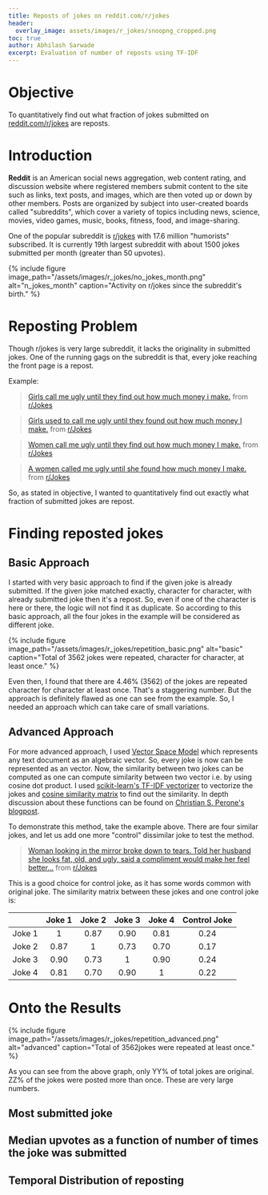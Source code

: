 ```yaml
---
title: Reposts of jokes on reddit.com/r/jokes
header:
  overlay_image: assets/images/r_jokes/snoopng_cropped.png
toc: true
author: Abhilash Sarwade
excerpt: Evaluation of number of reposts using TF-IDF 
---
```


# Objective

To quantitatively find out what fraction of jokes submitted on [reddit.com/r/jokes](https://www.reddit.com/r/Jokes/) are reposts.

# Introduction

**Reddit** is an American social news aggregation, web content rating, and discussion website where registered members submit content to the site such as links, text posts, and images, which are then voted up or down by other members. Posts are organized by subject into user-created boards called "subreddits", which cover a variety of topics including news, science, movies, video games, music, books, fitness, food, and image-sharing.

One of the popular subreddit is [r/jokes](https://www.reddit.com/r/Jokes/) with 17.6 million "humorists"  subscribed. It is currently 19th largest subreddit with about 1500 jokes submitted per month (greater than 50 upvotes). 

{% include figure image_path="/assets/images/r_jokes/no_jokes_month.png" alt="n_jokes_month" caption="Activity on r/jokes since the subreddit's birth." %}

# Reposting Problem

Though r/jokes is very large subreddit, it lacks the originality in submitted jokes. One of the running gags on the subreddit is that, every joke reaching the front page is a repost. 

Example:

<blockquote class="reddit-card" data-card-created="1578141860"><a href="https://www.reddit.com/r/Jokes/comments/5vt0bn/girls_call_me_ugly_until_they_find_out_how_much/">Girls call me ugly until they find out how much money i make.</a> from <a href="http://www.reddit.com/r/Jokes">r/Jokes</a></blockquote>
<script async src="//embed.redditmedia.com/widgets/platform.js" charset="UTF-8"></script>

<blockquote class="reddit-card" data-card-created="1578141883"><a href="https://www.reddit.com/r/Jokes/comments/aysxx6/girls_used_to_call_me_ugly_until_they_found_out/">Girls used to call me ugly until they found out how much money I make.</a> from <a href="http://www.reddit.com/r/Jokes">r/Jokes</a></blockquote>
<script async src="//embed.redditmedia.com/widgets/platform.js" charset="UTF-8"></script>

<blockquote class="reddit-card" data-card-created="1578141900"><a href="https://www.reddit.com/r/Jokes/comments/bugejh/women_call_me_ugly_until_they_find_out_how_much/">Women call me ugly until they find out how much money I make.</a> from <a href="http://www.reddit.com/r/Jokes">r/Jokes</a></blockquote>
<script async src="//embed.redditmedia.com/widgets/platform.js" charset="UTF-8"></script>

<blockquote class="reddit-card" data-card-created="1578141914"><a href="https://www.reddit.com/r/Jokes/comments/crclls/a_women_called_me_ugly_until_she_found_how_much/">A women called me ugly until she found how much money I make.</a> from <a href="http://www.reddit.com/r/Jokes">r/Jokes</a></blockquote>
<script async src="//embed.redditmedia.com/widgets/platform.js" charset="UTF-8"></script>

So, as stated in objective, I wanted to quantitatively find out exactly what fraction of submitted jokes are repost.  

# Finding reposted jokes

## Basic Approach

I started with very basic approach to find if the given joke is already submitted. If the given joke matched exactly, character for character, with already submitted joke then it's a repost. So, even if one of the character is here or there, the logic will not find it as duplicate. So according to this basic approach, all the four jokes in the example will be considered as different joke.

{% include figure image_path="/assets/images/r_jokes/repetition_basic.png" alt="basic" caption="Total of 3562 jokes were repeated, character for character, at least once." %}

Even then, I found that there are 4.46% (3562) of the jokes are repeated character for character at least once. That's a staggering number. But the approach is definitely flawed as one can see from the example. So, I needed an approach which can take care of small variations.



## Advanced Approach

For more advanced approach, I used [Vector Space Model](https://en.wikipedia.org/wiki/Vector_space_model) which represents any text document as an algebraic vector. So, every joke is now can be represented as an vector. Now, the similarity between two jokes can be computed as one can compute similarity between two vector i.e. by using cosine dot product. 
I used [scikit-learn's TF-IDF vectorizer](https://scikit-learn.org/stable/modules/generated/sklearn.feature_extraction.text.TfidfVectorizer.html) to vectorize the jokes and [cosine similarity matrix](https://scikit-learn.org/stable/modules/generated/sklearn.metrics.pairwise.cosine_similarity.html) to find out the similarity. In depth discussion about these functions can be found on [Christian S. Perone's blogpost](http://blog.christianperone.com/2011/09/machine-learning-text-feature-extraction-tf-idf-part-i/). 

To demonstrate this method, take the example above. There are four similar jokes, and let us add one more "control" dissimilar joke to test the method. 

<blockquote class="reddit-card" data-card-created="1578205073"><a href="https://www.reddit.com/r/Jokes/comments/ivui2/woman_looking_in_the_mirror_broke_down_to_tears/">Woman looking in the mirror broke down to tears. Told her husband she looks fat, old, and ugly, said a compliment would make her feel better...</a> from <a href="http://www.reddit.com/r/Jokes">r/Jokes</a></blockquote>
<script async src="//embed.redditmedia.com/widgets/platform.js" charset="UTF-8"></script>

This is a good choice for control joke, as it has some words common with original joke. The similarity matrix between these jokes and one control joke is:

|        | Joke 1 | Joke 2 | Joke 3 | Joke 4 | Control Joke |
| :----: | :----: | :----: | :----: | :----: | :----------: |
| Joke 1 |   1    |  0.87  |  0.90  |  0.81  |     0.24     |
| Joke 2 |  0.87  |   1    |  0.73  |  0.70  |     0.17     |
| Joke 3 |  0.90  |  0.73  |   1    |  0.90  |     0.24     |
| Joke 4 |  0.81  |  0.70  |  0.90  |   1    |     0.22     |

# Onto the Results

{% include figure image_path="/assets/images/r_jokes/repetition_advanced.png" alt="advanced" caption="Total of 3562jokes were repeated at least once." %}

As you can see from the above graph, only YY% of total jokes are original. ZZ% of the jokes were posted more than once. These are very large numbers. 

## Most submitted joke

## Median upvotes as a function of number of times the joke was submitted

## Temporal Distribution of reposting

